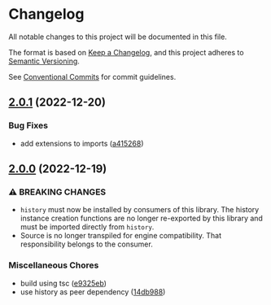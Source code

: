 # Changelog

All notable changes to this project will be documented in this file.

The format is based on [Keep a Changelog](https://keepachangelog.com/en/1.0.0/), and this project
adheres to [Semantic Versioning](https://semver.org/spec/v2.0.0.html).

See [Conventional Commits](https://conventionalcommits.org) for commit guidelines.

## [2.0.1](https://github.com/jneander/activity-routing-history/compare/v2.0.0...v2.0.1) (2022-12-20)

### Bug Fixes

- add extensions to imports
  ([a415268](https://github.com/jneander/activity-routing-history/commit/a4152682b278ef2f112f378680c4204cc14909aa))

## [2.0.0](https://github.com/jneander/activity-routing-history/compare/v1.0.1...v2.0.0) (2022-12-19)

### ⚠ BREAKING CHANGES

- `history` must now be installed by consumers of this library. The history instance creation
  functions are no longer re-exported by this library and must be imported directly from `history`.
- Source is no longer transpiled for engine compatibility. That responsibility belongs to the
  consumer.

### Miscellaneous Chores

- build using tsc
  ([e9325eb](https://github.com/jneander/activity-routing-history/commit/e9325eb25e9359d04ce0e5870e328650af6414b7))
- use history as peer dependency
  ([14db988](https://github.com/jneander/activity-routing-history/commit/14db988dab020e3b4bd4c475f07d99a998808f9c))
